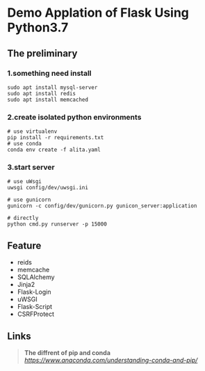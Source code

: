 # Demo Applation of Flask Using Python3.7

## The preliminary

### 1.something need install
```
sudo apt install mysql-server
sudo apt install redis
sudo apt install memcached
```

### 2.create isolated python environments
```
# use virtualenv
pip install -r requirements.txt
# use conda
conda env create -f alita.yaml
```

### 3.start server
```
# use uWsgi
uwsgi config/dev/uwsgi.ini

# use gunicorn
gunicorn -c config/dev/gunicorn.py gunicon_server:application

# directly
python cmd.py runserver -p 15000
```

## Feature

+ reids  
+ memcache  
+ SQLAlchemy  
+ Jinja2  
+ Flask-Login  
+ uWSGI  
+ Flask-Script  
+ CSRFProtect  

## Links

>**The diffrent of pip and conda**  
>*https://www.anaconda.com/understanding-conda-and-pip/*
